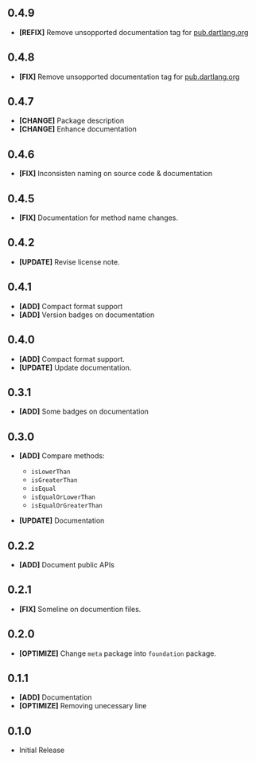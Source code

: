 ## 0.4.9

* **[REFIX]** Remove unsopported documentation tag for [pub.dartlang.org](https://pub.dartlang.org/)

## 0.4.8

* **[FIX]** Remove unsopported documentation tag for [pub.dartlang.org](https://pub.dartlang.org/)


## 0.4.7

* **[CHANGE]** Package description
* **[CHANGE]** Enhance documentation



## 0.4.6

* **[FIX]** Inconsisten naming on source code & documentation


## 0.4.5

* **[FIX]** Documentation for method name changes.


## 0.4.2

* **[UPDATE]** Revise license note.


## 0.4.1

* **[ADD]** Compact format support
* **[ADD]** Version badges on documentation


## 0.4.0

* **[ADD]** Compact format support.
* **[UPDATE]** Update documentation.


## 0.3.1

* **[ADD]** Some badges on documentation


## 0.3.0

* **[ADD]** Compare methods:
  - `isLowerThan`
  - `isGreaterThan`
  - `isEqual`
  - `isEqualOrLowerThan`
  - `isEqualOrGreaterThan`

* **[UPDATE]** Documentation


## 0.2.2

* **[ADD]** Document public APIs


## 0.2.1

* **[FIX]** Someline on documention files.


## 0.2.0

* **[OPTIMIZE]** Change `meta` package into `foundation` package.


## 0.1.1

* **[ADD]** Documentation
* **[OPTIMIZE]** Removing unecessary line


## 0.1.0

* Initial Release